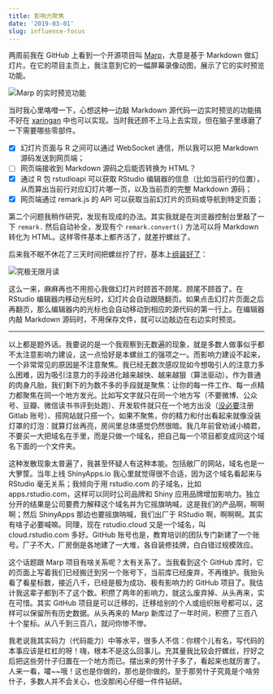 ```yaml
---
title: 影响力聚焦
date: '2019-03-01'
slug: influence-focus
---
```


两周前我在 GitHub 上看到一个开源项目叫 [Marp](https://github.com/yhatt/marp/)，大意是基于 Markdown 做幻灯片。在它的项目主页上，我注意到它的一幅屏幕录像动图，展示了它的实时预览功能。

![Marp 的实时预览功能](https://web.archive.org/web/20190824115121im_/https://yhatt.github.io/marp/images/marp-cast.gif)

当时我心里咯噔一下，心想这种一边敲 Markdown 源代码一边实时预览的功能搞不好在 [xaringan](https://github.com/yihui/xaringan) 中也可以实现。当时我还顾不上马上去实现，但在脑子里琢磨了一下需要哪些零部件。

- [x] 幻灯片页面与 R 之间可以通过 WebSocket 通信，所以我可以把 Markdown 源码发送到网页端；
- [ ] 网页端接收到 Markdown 源码之后能否转换为 HTML？
- [x] 通过 R 包 rstudioapi 可以获取 RStudio 编辑器的信息（比如当前行的位置），从而算出当前行对应幻灯片哪一页，以及当前页的完整 Markdown 源码；
- [x] 网页端通过 remark.js 的 API 可以获取当前幻灯片的页码或导航到特定页面；

第二个问题我稍作研究，发现有现成的办法。其实我就是在浏览器控制台里敲了一下 `remark.` 然后自动补全，发现有个 `remark.convert()` 方法可以将 Markdown 转化为 HTML。这样零件基本上都齐活了，就差拧螺丝了。

后来我不眠不休花了三天时间把螺丝拧了拧，基本上[组装好了](/en/2019/02/ultimate-inf-mr/)：

![究极无限月读](https://user-images.githubusercontent.com/163582/53144527-35f7a500-3562-11e9-862e-892d3fd7036d.gif)

这么一来，麻麻再也不用担心我做幻灯片时顾首不顾尾、顾尾不顾首了。在 RStudio 编辑器内移动光标时，幻灯片会自动跟随翻页。如果点击幻灯片页面之后再翻页，那么编辑器内的光标也会自动移动到相应的源代码的第一行上。在编辑器内敲 Markdown 源码时，不用保存文件，就可以边敲边在右边实时预览。

---

以上都是题外话。我要说的是一个我观察到无数遍的现象，就是多数人做事似乎都不太注意影响力建设，这一点恰好是本螺丝工的强项之一。而影响力建设不起来，一个非常常见的原因是不注意聚焦。我已经无数次感叹现如今想吸引人的注意力多么困难，因为吸引注意力的手段进化越来越快、越来越狠（算法驱动）。作为普通的肉身凡胎，我们剩下的为数不多的手段就是聚焦：让你的每一件工作、每一点精力都聚焦在同一个地方发光。比如写文字就只在同一个地方写（不要微博、公众号、豆瓣、微信读书书评到处跑）、开发软件就只在一个地方出没（[没必要](https://d.cosx.org/d/420471/13)注册 Gitlab 账号）、搭网站就只搭一个。如果不聚焦，你的精力和付出看起来就像没装灯罩的灯泡：就算灯丝再亮，房间里总体感觉仍然很暗。我几年前曾劝诫小楠君，不要买一大把域名在手里，而是只做一个域名，把自己每一个项目都变成同这个域名下面的一个文件夹。

这种发散现象太普遍了，我甚至怀疑人有这种本能。包括敝厂的网站，域名也是一大箩筐。当年上线 ShinyApps.io 我心里就觉得很不合适，因为这个域名看起来与 RStudio 毫无关系；我倾向于用 rstudio.com 的子域名，比如 apps.rstudio.com，这样可以同时公司品牌和 Shiny 应用品牌增加影响力。独立分开的结果是公司要费力解释这个域名并为它摇旗呐喊，这是我们的产品啊，啊啊啊；然后 ShinyApps 那边也要摇旗呐喊，我们出厂于 RStudio 啊，啊啊啊。其实有啥子必要喊嘛。同理，现在 rstudio.cloud 又是一个域名，叫 cloud.rstudio.com 多好。GitHub 账号也是，教育培训的团队专门新建了一个账号。厂子不大，厂房倒是各地建了一大堆，各自装修挂牌，白白错过规模效应。

这个话题跟 Marp 项目有啥关系呢？太有关系了。当我看到这个 GitHub 库时，它的页面上写着我们已经搬迁到另一个账号下，当前库已经废弃，不再维护。我抬头看了看星标数，接近八千，已经是极为成功、极有影响力的 GitHub 项目了。我估计我这辈子都到不了这个数。积攒了两年的影响力，就这么废弃掉、从头再来，实在可惜。其实 GitHub 项目是可以迁移的，迁移给别的个人或组织账号都可以，这样可以保留所有历史数据。从头再来的 Marp 新库过了一年时间，积攒了三百八十个星标。从八千到三百八，就问你惨不惨。

我老说我其实码力（代码能力）中等水平，很多人不信：你楞个儿有名，写代码的本事应该是杠杠的呀！嗨，根本不是这么回事儿。充其量我比较会拧螺丝，拧好之后把这些劳什子归置在一个地方而已。摆出来的劳什子多了，看起来也就厉害了。人来一看，嚯~\~哦！这也是你做的，那也是你做的。至于那劳什子究竟是个啥劳什子，多数人并不会关心，也没那闲心仔细一件件钻研。
